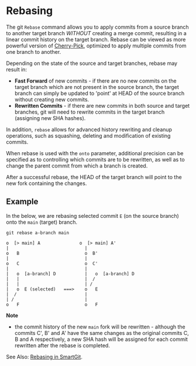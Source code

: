 # Rebasing

The git `Rebase` command allows you to apply commits from a source branch to another target branch *WITHOUT* creating a merge commit, resulting in a linear commit history on the target branch.
Rebase can be viewed as more powerful version of [Cherry-Pick](Cherry-Picking.md), optimized to apply multiple commits from one branch to another.

Depending on the state of the source and target branches, rebase may result in:
- **Fast Forward** of new commits - if there are no new commits on the target branch which are not present in the source branch, the target branch can simply be updated to 'point' at HEAD of the source branch without creating new commits.
- **Rewritten Commits** - if there are new commits in both source and target branches, git will need to rewrite commits in the target branch (assigning new SHA hashes).

In addition, `rebase` allows for advanced history rewriting and cleanup operations, such as squashing, deleting and modification of existing commits.

When rebase is used with the `onto` parameter, additional precision can be specified as to controlling which commits are to be rewritten, as well as to change the parent commit from which a branch is created.

After a successful rebase, the HEAD of the target branch will point to the new fork containing the changes.

## Example

In the below, we are rebasing selected commit `E` (on the source branch) onto the `main` (target) branch.

```
git rebase a-branch main
```
 
``` text
o  [> main] A               o  [> main] A'
|                             |
o   B                         o  B'
|                             |
o   C                         o  C'
|                             |
|   o  [a-branch] D           |   o  [a-branch] D
|   |                         |  /
|   |                         | /
|   o  E (selected)   ===>    o   E
|  /                          |
| /                           |
o   F                         o   F
```

**Note**
- the commit history of the new `main` fork will be rewritten - although the commits C', B' and A' have the same changes as the original commits C, B and A respectively, a new SHA hash will be assigned for each commit rewritten after the rebase is completed.

See Also: [Rebasing in SmartGit](../GUI/Branch/Rebase.md).
